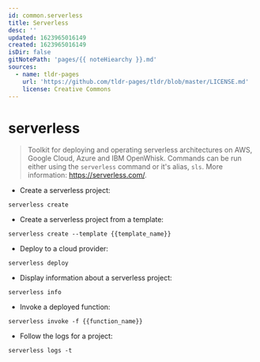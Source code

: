```yaml
---
id: common.serverless
title: Serverless
desc: ''
updated: 1623965016149
created: 1623965016149
isDir: false
gitNotePath: 'pages/{{ noteHiearchy }}.md'
sources:
  - name: tldr-pages
    url: 'https://github.com/tldr-pages/tldr/blob/master/LICENSE.md'
    license: Creative Commons
---
```

# serverless

> Toolkit for deploying and operating serverless architectures on AWS, Google Cloud, Azure and IBM OpenWhisk.
> Commands can be run either using the `serverless` command or it's alias, `sls`.
> More information: <https://serverless.com/>.

- Create a serverless project:

`serverless create`

- Create a serverless project from a template:

`serverless create --template {{template_name}}`

- Deploy to a cloud provider:

`serverless deploy`

- Display information about a serverless project:

`serverless info`

- Invoke a deployed function:

`serverless invoke -f {{function_name}}`

- Follow the logs for a project:

`serverless logs -t`

